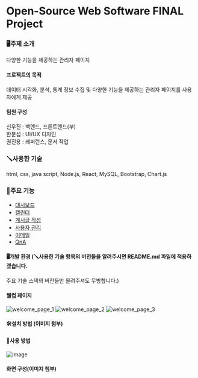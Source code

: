 # Open-Source Web Software FINAL Project

### 🖥️주제 소개
다양한 기능을 제공하는 관리자 페이지
<br>
#### 프로젝트의 목적
데이터 시각화, 분석, 통계 정보 수집 및 다양한 기능을 제공하는 관리자 페이지를 사용자에게 제공<br>

#### 팀원 구성
신우진 : 백엔드, 프론트엔드(부)<br>
한문섭 : UI/UX 디자인 <br>
권진용 : 레퍼런스, 문서 작업

### 🪛사용한 기술
html, css, java script, Node.js, React, MySQL, Bootstrap, Chart.js

### 📌주요 기능
- [대시보드](https://github.com/ujin999/web-software-final-project/tree/main/admin-react/src/components/dashboard)
- [캘린더](https://github.com/ujin999/web-software-final-project/tree/main/admin-react/src/components/Calendar)
- [게시글 작성](https://github.com/ujin999/web-software-final-project/tree/main/admin-react/src/components/WritePost)
- [사용자 관리](https://github.com/ujin999/web-software-final-project/tree/main/admin-react/src/components/community_management)
- [이메일](https://github.com/ujin999/web-software-final-project/tree/main/admin-react/src/components/Email)
- [QnA](https://github.com/ujin999/web-software-final-project/tree/main/admin-react/src/components/QnA)

#### 🖥️개발 환경 (🪛사용한 기술 항목의 버전들을 알려주시면 README.md 파일에 적용하겠습니다.
주요 기술 스택의 버전들만 올려주셔도 무방합니다.)

#### 웰컴 페이지
![welcome_page_1](https://github.com/user-attachments/assets/6591ddb8-991e-4a3d-a190-96ad77638750)
![welcome_page_2](https://github.com/user-attachments/assets/a86c577e-cb4c-4d8f-b8ee-7c547989f1ff)
![welcome_page_3](https://github.com/user-attachments/assets/9b6ee3db-99c8-4e1e-9c53-d05d1e93367e)

#### 🛠️설치 방법 (이미지 첨부)

#### 📕사용 방법
![image](https://github.com/user-attachments/assets/40f7ed38-389f-4485-9be7-361da8e6dec0)

#### 화면 구성(이미지 첨부)
